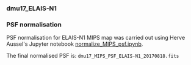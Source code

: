 ### dmu17_ELAIS-N1

### PSF normalisation
PSF normalisation for ELAIS-N1 MIPS map was carried out using Herve Aussel's Jupyter notebook 
[normalize_MIPS_psf.ipynb](./normalize_MIPS_psf.ipynb).

The final normalised PSF is:
`dmu17_MIPS_PSF_ELAIS-N1_20170818.fits`